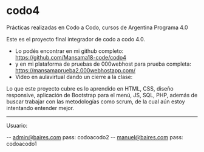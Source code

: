 # codo4
Prácticas realizadas en Codo a Codo, cursos de Argentina Programa 4.0

Este es el proyecto final integrador de codo a codo 4.0. 
- Lo podés encontrar en mi github completo: https://github.com/Mansama18-code/codo4
- y en mi plataforma de pruebas de 000webhost para prueba completa: https://mansamaprueba2.000webhostapp.com/
- Video en aulavirtual dando un cierre a la clase: 

Lo que este proyecto cubre es lo aprendido en HTML, CSS, diseño responsive, aplicación de Bootstrap para el menú, JS, SQL, PHP, además de buscar trabajar con las metodologías como scrum, de la cual aún estoy intentando entender mejor.  

----------------

Usuario: 

-- admin@baires.com pass: codoacodo2
-- manuel@baires.com pass: codoacodo1
